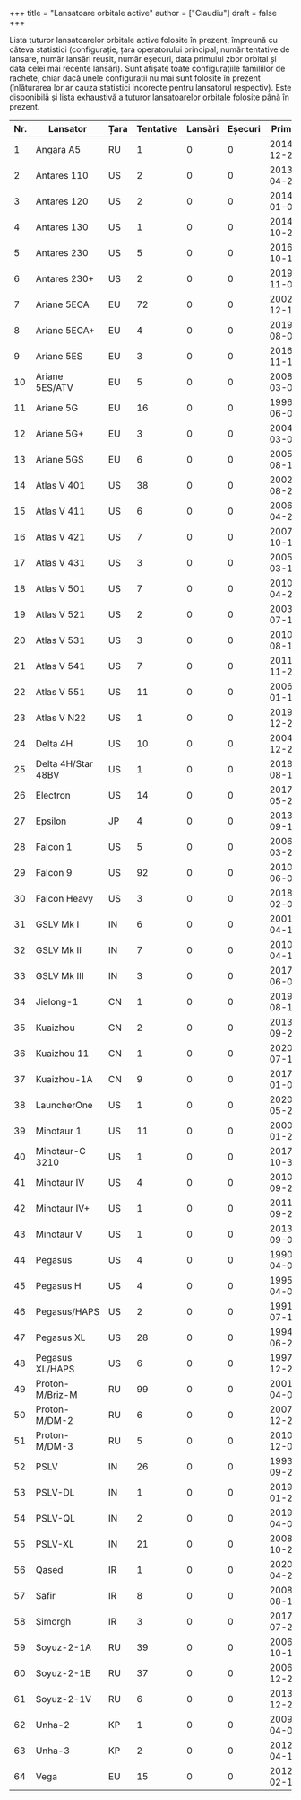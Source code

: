 +++
title = "Lansatoare orbitale active"
author = ["Claudiu"]
draft = false
+++

Lista tuturor lansatoarelor orbitale active folosite în prezent, împreună cu câteva statistici (configurație, țara operatorului principal, număr tentative de lansare, număr lansări reușit, număr eșecuri, data primului zbor orbital și data celei mai recente lansări). Sunt afișate toate configurațiile familiilor de rachete, chiar dacă unele configurații nu mai sunt folosite în prezent (înlăturarea lor ar cauza statistici incorecte pentru lansatorul respectiv). Este disponibilă și [lista exhaustivă a tuturor lansatoarelor orbitale](/r/rachete) folosite până în prezent.

| Nr. | Lansator           | Țara | Tentative | Lansări | Eșecuri | Prima      | Recentă    |
|-----|--------------------|------|-----------|---------|---------|------------|------------|
| 1   | Angara A5          | RU   | 1         | 0       | 0       | 2014-12-23 | 2014-12-23 |
| 2   | Antares 110        | US   | 2         | 0       | 0       | 2013-04-21 | 2013-09-18 |
| 3   | Antares 120        | US   | 2         | 0       | 0       | 2014-01-09 | 2014-07-13 |
| 4   | Antares 130        | US   | 1         | 0       | 0       | 2014-10-28 | 2014-10-28 |
| 5   | Antares 230        | US   | 5         | 0       | 0       | 2016-10-17 | 2019-04-17 |
| 6   | Antares 230+       | US   | 2         | 0       | 0       | 2019-11-02 | 2020-02-15 |
| 7   | Ariane 5ECA        | EU   | 72        | 0       | 0       | 2002-12-11 | 2019-11-26 |
| 8   | Ariane 5ECA+       | EU   | 4         | 0       | 0       | 2019-08-06 | 2020-08-15 |
| 9   | Ariane 5ES         | EU   | 3         | 0       | 0       | 2016-11-17 | 2018-07-25 |
| 10  | Ariane 5ES/ATV     | EU   | 5         | 0       | 0       | 2008-03-09 | 2014-07-29 |
| 11  | Ariane 5G          | EU   | 16        | 0       | 0       | 1996-06-04 | 2003-09-27 |
| 12  | Ariane 5G+         | EU   | 3         | 0       | 0       | 2004-03-02 | 2004-12-18 |
| 13  | Ariane 5GS         | EU   | 6         | 0       | 0       | 2005-08-11 | 2009-12-18 |
| 14  | Atlas V 401        | US   | 38        | 0       | 0       | 2002-08-21 | 2018-05-05 |
| 15  | Atlas V 411        | US   | 6         | 0       | 0       | 2006-04-20 | 2020-02-10 |
| 16  | Atlas V 421        | US   | 7         | 0       | 0       | 2007-10-11 | 2017-10-15 |
| 17  | Atlas V 431        | US   | 3         | 0       | 0       | 2005-03-11 | 2016-12-18 |
| 18  | Atlas V 501        | US   | 7         | 0       | 0       | 2010-04-22 | 2020-05-17 |
| 19  | Atlas V 521        | US   | 2         | 0       | 0       | 2003-07-17 | 2004-12-17 |
| 20  | Atlas V 531        | US   | 3         | 0       | 0       | 2010-08-14 | 2013-09-18 |
| 21  | Atlas V 541        | US   | 7         | 0       | 0       | 2011-11-26 | 2020-07-30 |
| 22  | Atlas V 551        | US   | 11        | 0       | 0       | 2006-01-19 | 2020-03-26 |
| 23  | Atlas V N22        | US   | 1         | 0       | 0       | 2019-12-20 | 2019-12-20 |
| 24  | Delta 4H           | US   | 10        | 0       | 0       | 2004-12-21 | 2019-01-19 |
| 25  | Delta 4H/Star 48BV | US   | 1         | 0       | 0       | 2018-08-12 | 2018-08-12 |
| 26  | Electron           | US   | 14        | 0       | 0       | 2017-05-25 | 2020-08-31 |
| 27  | Epsilon            | JP   | 4         | 0       | 0       | 2013-09-14 | 2019-01-18 |
| 28  | Falcon 1           | US   | 5         | 0       | 0       | 2006-03-24 | 2009-07-14 |
| 29  | Falcon 9           | US   | 92        | 0       | 0       | 2010-06-04 | 2020-09-03 |
| 30  | Falcon Heavy       | US   | 3         | 0       | 0       | 2018-02-06 | 2019-06-25 |
| 31  | GSLV Mk I          | IN   | 6         | 0       | 0       | 2001-04-18 | 2010-12-25 |
| 32  | GSLV Mk II         | IN   | 7         | 0       | 0       | 2010-04-15 | 2018-12-19 |
| 33  | GSLV Mk III        | IN   | 3         | 0       | 0       | 2017-06-05 | 2019-07-22 |
| 34  | Jielong-1          | CN   | 1         | 0       | 0       | 2019-08-17 | 2019-08-17 |
| 35  | Kuaizhou           | CN   | 2         | 0       | 0       | 2013-09-25 | 2014-11-21 |
| 36  | Kuaizhou 11        | CN   | 1         | 0       | 0       | 2020-07-10 | 2020-07-10 |
| 37  | Kuaizhou-1A        | CN   | 9         | 0       | 0       | 2017-01-09 | 2020-05-12 |
| 38  | LauncherOne        | US   | 1         | 0       | 0       | 2020-05-25 | 2020-05-25 |
| 39  | Minotaur 1         | US   | 11        | 0       | 0       | 2000-01-27 | 2013-11-20 |
| 40  | Minotaur-C 3210    | US   | 1         | 0       | 0       | 2017-10-31 | 2017-10-31 |
| 41  | Minotaur IV        | US   | 4         | 0       | 0       | 2010-09-26 | 2020-07-15 |
| 42  | Minotaur IV+       | US   | 1         | 0       | 0       | 2011-09-27 | 2011-09-27 |
| 43  | Minotaur V         | US   | 1         | 0       | 0       | 2013-09-07 | 2013-09-07 |
| 44  | Pegasus            | US   | 4         | 0       | 0       | 1990-04-05 | 1994-08-03 |
| 45  | Pegasus H          | US   | 4         | 0       | 0       | 1995-04-03 | 2000-10-09 |
| 46  | Pegasus/HAPS       | US   | 2         | 0       | 0       | 1991-07-17 | 1994-05-19 |
| 47  | Pegasus XL         | US   | 28        | 0       | 0       | 1994-06-27 | 2019-10-11 |
| 48  | Pegasus XL/HAPS    | US   | 6         | 0       | 0       | 1997-12-23 | 2005-04-15 |
| 49  | Proton-M/Briz-M    | RU   | 99        | 0       | 0       | 2001-04-07 | 2020-07-30 |
| 50  | Proton-M/DM-2      | RU   | 6         | 0       | 0       | 2007-12-25 | 2010-09-02 |
| 51  | Proton-M/DM-3      | RU   | 5         | 0       | 0       | 2010-12-05 | 2019-12-24 |
| 52  | PSLV               | IN   | 26        | 0       | 0       | 1993-09-20 | 2019-05-22 |
| 53  | PSLV-DL            | IN   | 1         | 0       | 0       | 2019-01-24 | 2019-01-24 |
| 54  | PSLV-QL            | IN   | 2         | 0       | 0       | 2019-04-01 | 2019-12-11 |
| 55  | PSLV-XL            | IN   | 21        | 0       | 0       | 2008-10-22 | 2019-11-27 |
| 56  | Qased              | IR   | 1         | 0       | 0       | 2020-04-22 | 2020-04-22 |
| 57  | Safir              | IR   | 8         | 0       | 0       | 2008-08-16 | 2019-02-05 |
| 58  | Simorgh            | IR   | 3         | 0       | 0       | 2017-07-27 | 2020-02-09 |
| 59  | Soyuz-2-1A         | RU   | 39        | 0       | 0       | 2006-10-19 | 2020-07-23 |
| 60  | Soyuz-2-1B         | RU   | 37        | 0       | 0       | 2006-12-27 | 2020-05-22 |
| 61  | Soyuz-2-1V         | RU   | 6         | 0       | 0       | 2013-12-28 | 2019-11-25 |
| 62  | Unha-2             | KP   | 1         | 0       | 0       | 2009-04-05 | 2009-04-05 |
| 63  | Unha-3             | KP   | 2         | 0       | 0       | 2012-04-12 | 2012-12-12 |
| 64  | Vega               | EU   | 15        | 0       | 0       | 2012-02-13 | 2020-09-03 |